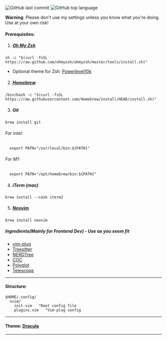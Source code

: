 ![GitHub last commit](https://img.shields.io/github/last-commit/wesknerd/dotfiles)
![GitHub top language](https://img.shields.io/github/languages/top/wesknerd/dotfiles)

**Warning**: Please don't use my settings unless you know what you're doing. Use at your own risk!

#### Prerequisites:

1. ##### [Oh My Zsh](https://ohmyz.sh/#install)
```
sh -c "$(curl -fsSL https://raw.github.com/ohmyzsh/ohmyzsh/master/tools/install.sh)"
```
  - Optional theme for Zsh: [Powerlevel10k](https://github.com/romkatv/powerlevel10k#installation)

2. ##### [Homebrew](https://brew.sh/)
```
/bin/bash -c "$(curl -fsSL https://raw.githubusercontent.com/Homebrew/install/HEAD/install.sh)"
```

3. ##### Git
  ```shell	
  brew install git
  ```
###### For intel:
```shell
  export PATH="/usr/local/bin:${PATH}"
```
###### For M1:
```shell
  export PATH="/opt/homebrew/bin:${PATH}"
```

4. ##### iTerm (mac)
  ```shell
  brew install --cask iterm2
  ```

5. ##### [Neovim](https://neovim.io/)
```shell
brew install neovim
```


##### Ingredients(Mainly for Frontend Dev) - Use as you seem fit 

- [vim-plug](https://github.com/junegunn/vim-plug)
- [Treesitter](https://github.com/nvim-treesitter/nvim-treesitter)
- [NERDTree](https://github.com/preservim/nerdtree)
- [COC](https://github.com/neoclide/coc.nvim)
- [Polyglot](https://github.com/sheerun/vim-polyglot)
- [Telescope](https://github.com/nvim-telescope/telescope.nvim)

----
#### Structure:
```vim
$HOME/.config/
  nvim/
    init.vim   "Root config file
    plugins.vim   "Vim-plug config
```

----
#### Theme: [Dracula](https://draculatheme.com/)
----
